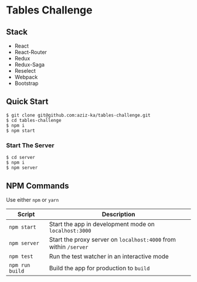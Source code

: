 # Tables Challenge


## Stack

- React
- React-Router
- Redux
- Redux-Saga
- Reselect
- Webpack
- Bootstrap


## Quick Start

```shell
$ git clone git@github.com:aziz-ka/tables-challenge.git
$ cd tables-challenge
$ npm i
$ npm start
```

### Start The Server

```shell
$ cd server
$ npm i
$ npm server
```


## NPM Commands
Use either `npm` or `yarn`

|Script|Description|
|---|---|
|`npm start`|Start the app in development mode on `localhost:3000`|
|`npm server`|Start the proxy server on `localhost:4000` from within `/server`|
|`npm test`|Run the test watcher in an interactive mode|
|`npm run build`|Build the app for production to `build`|
